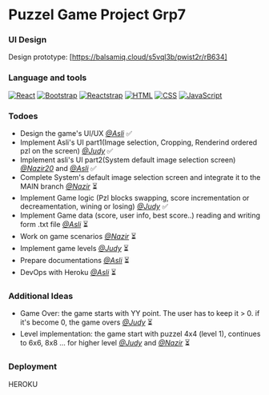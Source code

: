 # Puzzel Game Project Grp7

### UI Design

Design prototype: [https://balsamiq.cloud/s5vql3b/pwist2r/rB634]

### Language and tools

[![React](https://img.shields.io/badge/React-17-blue)](https://reactjs.org/)
[![Bootstrap](https://img.shields.io/badge/Bootstrap-5-blueviolet)](https://getbootstrap.com/)
[![Reactstrap](https://img.shields.io/badge/Reactstrap-10-red)](https://reactstrap.github.io/)
[![HTML](https://img.shields.io/badge/HTML-5-orange)](https://developer.mozilla.org/en-US/docs/Web/HTML)
[![CSS](https://img.shields.io/badge/CSS-3-blue)](https://developer.mozilla.org/en-US/docs/Web/CSS)
[![JavaScript](https://img.shields.io/badge/JavaScript-ES6-yellow)](https://developer.mozilla.org/en-US/docs/Web/JavaScript)

### Todoes

- Design the game's UI/UX [*@Asli*](https://github.com/AsliBozkurt/) :white_check_mark:
- Implement Asli's UI part1(Image selection, Cropping, Renderind ordered pzl on the screen) [*@Judy*](https://github.com/Judy-Nkwama/) :white_check_mark:
- Implement asli's UI part2(System default image selection screen) [*@Nazir20*](https://github.com/nazir20/) and [*@Asli*](https://github.com/AsliBozkurt/) :white_check_mark:
- Complete System's default image selection screen and integrate it to the MAIN branch [*@Nazir*](https://github.com/nazir20/) :hourglass_flowing_sand:
- Implement Game logic (Pzl blocks swapping, score incrementation or decreamentation, wining or losing) [*@Judy*](https://github.com/Judy-Nkwama/) :white_check_mark:
- Implement Game data (score, user info, best score..) reading and writing form .txt file [*@Asli*](https://github.com/AsliBozkurt/) :hourglass_flowing_sand:
- Work on game scenarios [*@Nazir*](https://github.com/nazir20/) :hourglass_flowing_sand:
- Implement game levels [*@Judy*](https://github.com/Judy-Nkwama/) :hourglass_flowing_sand:
- Prepare documentations [*@Asli*](https://github.com/AsliBozkurt/) :hourglass_flowing_sand:
- DevOps with Heroku [*@Asli*](https://github.com/AsliBozkurt/) :hourglass_flowing_sand:

### Additional Ideas
- Game Over: the game starts with YY point. The user has to keep it > 0. if it's become 0, the game overs [*@Judy*](https://github.com/Judy-Nkwama/) :hourglass_flowing_sand:
- Level implementation: the game start with puzzel 4x4 (level 1), continues to 6x6, 8x8 ... for higher level [*@Judy*](https://github.com/Judy-Nkwama/) and [*@Nazir*](https://github.com/nazir20/) :hourglass_flowing_sand:

### Deployment 

HEROKU



